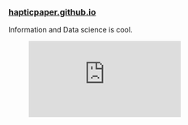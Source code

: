 ### [hapticpaper.github.io](http://hapticpaper.github.io)

Information and Data science is cool. 

<!--
**hapticPaper/hapticpaper** is a ✨ _special_ ✨ repository because its `README.md` (this file) appears on your GitHub profile.

Here are some ideas to get you started:

- 🔭 I’m currently working on ...
- 🌱 I’m currently learning ...
- 👯 I’m looking to collaborate on ...
- 🤔 I’m looking for help with ...
- 💬 Ask me about ...
- 📫 How to reach me: ...
- 😄 Pronouns: ...
- ⚡ Fun fact: ...
-->
<figure><embed src="https://wakatime.com/share/@0b257294-9a79-4f69-9840-26b5698ac21c/d4784031-3a5c-4e3b-bdf8-df537f83d1f8.svg"></embed></figure>
